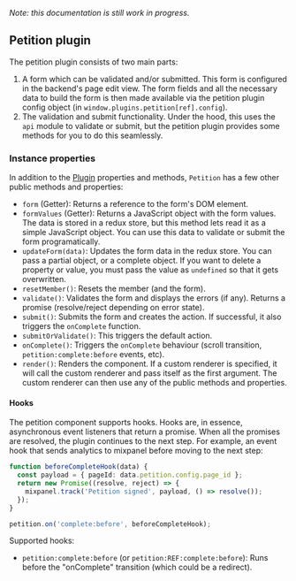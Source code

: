 _Note: this documentation is still work in progress._

## Petition plugin

The petition plugin consists of two main parts:
1. A form which can be validated and/or submitted. This form is configured in the backend's page edit view. The form fields and all the necessary data to build the form is then made available via the petition plugin config object (in `window.plugins.petition[ref].config`).
2. The validation and submit functionality. Under the hood, this uses the `api` module to validate or submit, but the petition plugin provides some methods for you to do this seamlessly.

### Instance properties
In addition to the [Plugin](./Plugin.md) properties and methods, `Petition` has a few other public methods and properties:

* `form` (Getter): Returns a reference to the form's DOM element.
*  `formValues` (Getter): Returns a JavaScript object with the form values. The data is stored in a redux store, but this method lets read it as a simple JavaScript object. You can use this data to validate or submit the form programatically.
* `updateForm(data)`: Updates the form data in the redux store. You can pass a partial object, or a complete object. If you want to delete a property or value, you must pass the value as `undefined` so that it gets overwritten.
* `resetMember()`: Resets the member (and the form).
* `validate()`: Validates the form and displays the errors (if any). Returns a promise (resolve/reject depending on error state).
* `submit()`: Submits the form and creates the action. If successful, it also triggers the `onComplete` function.
* `submitOrValidate()`: This triggers the default action.
* `onComplete()`: Triggers the `onComplete` behaviour (scroll transition, `petition:complete:before` events, etc).
* `render()`: Renders the component. If a custom renderer is specified, it will call the custom renderer and pass itself as the first argument. The custom renderer can then use any of the public methods and properties.

#### Hooks

The petition component supports hooks. Hooks are, in essence, asynchronous event listeners that return a promise. When all the promises are resolved, the plugin continues to the next step. For example, an event hook that sends analytics to mixpanel before moving to the next step:

```ts
function beforeCompleteHook(data) {
  const payload = { pageId: data.petition.config.page_id };
  return new Promise((resolve, reject) => {
    mixpanel.track('Petition signed', payload, () => resolve());
  });
}

petition.on('complete:before', beforeCompleteHook);
```

Supported hooks:
* `petition:complete:before` (or `petition:REF:complete:before`): Runs before the "onComplete" transition (which could be a redirect).
